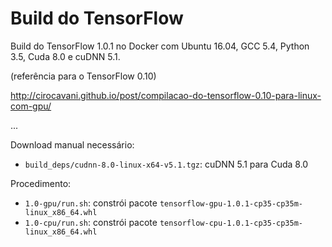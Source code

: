 # Build do TensorFlow

Build do TensorFlow 1.0.1 no Docker com Ubuntu 16.04, GCC 5.4, Python 3.5, Cuda 8.0 e cuDNN 5.1.

(referência para o TensorFlow 0.10)

http://cirocavani.github.io/post/compilacao-do-tensorflow-0.10-para-linux-com-gpu/

...

Download manual necessário:

* `build_deps/cudnn-8.0-linux-x64-v5.1.tgz`: cuDNN 5.1 para Cuda 8.0

Procedimento:

*  `1.0-gpu/run.sh`: constrói pacote `tensorflow-gpu-1.0.1-cp35-cp35m-linux_x86_64.whl`
*  `1.0-cpu/run.sh`: constrói pacote `tensorflow-cpu-1.0.1-cp35-cp35m-linux_x86_64.whl`
